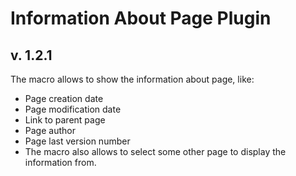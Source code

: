 # Information About Page Plugin #

## v. 1.2.1 ##

The macro allows to show the information about page, like:

* Page creation date
* Page modification date
* Link to parent page
* Page author
* Page last version number
* The macro also allows to select some other page to display the information from.

